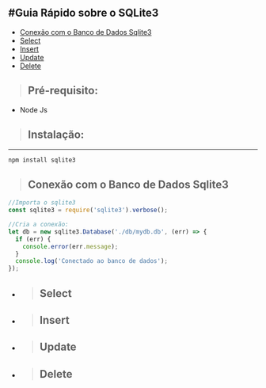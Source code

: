#Guia Rápido sobre o SQLite3
---


- [Conexão com o Banco de Dados Sqlite3](#select)
- [Select](#select)
- [Insert](#insert)
- [Update](#update)
- [Delete](#delete)


> ## Pré-requisito:

- Node Js

> ## Instalação:

---

```git
npm install sqlite3
```


> ## Conexão com o Banco de Dados Sqlite3

```javascript
//Importa o sqlite3
const sqlite3 = require('sqlite3').verbose();

//Cria a conexão:
let db = new sqlite3.Database('./db/mydb.db', (err) => {
  if (err) {
    console.error(err.message);
  }
  console.log('Conectado ao banco de dados');
});
```

- > ## Select



- > ## Insert



- > ## Update



- > ## Delete
